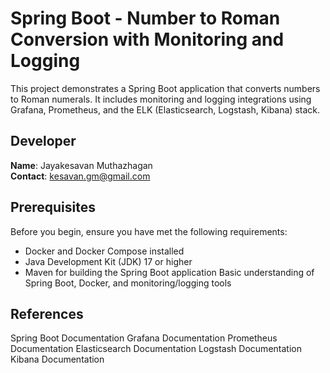 # Spring Boot - Number to Roman Conversion with Monitoring and Logging
This project demonstrates a Spring Boot application that converts numbers to Roman numerals. It includes monitoring and logging integrations using Grafana, Prometheus, and the ELK (Elasticsearch, Logstash, Kibana) stack.

## **Developer**
**Name**: Jayakesavan Muthazhagan<br/>
**Contact**: kesavan.gm@gmail.com

## **Prerequisites**
Before you begin, ensure you have met the following requirements:

- Docker and Docker Compose installed
- Java Development Kit (JDK) 17 or higher
- Maven for building the Spring Boot application
Basic understanding of Spring Boot, Docker, and monitoring/logging tools


## **References**
Spring Boot Documentation
Grafana Documentation
Prometheus Documentation
Elasticsearch Documentation
Logstash Documentation
Kibana Documentation
